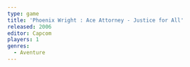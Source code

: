 ```yaml
---
type: game
title: 'Phoenix Wright : Ace Attorney - Justice for All'
released: 2006
editor: Capcom
players: 1
genres:
  - Aventure
---
```

